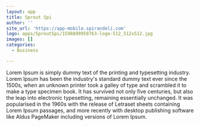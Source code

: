 ```yaml
---
layout: app
title: Sprout Spi
author: ''
site_url: 'https://app-mobile.spirandeli.com'
logo: apps/SproutSpi/1598899958763-logo-512_512x512.jpg
images: []
categories:
  - Business

---
```

Lorem Ipsum is simply dummy text of the printing and typesetting industry. Lorem Ipsum has been the industry's standard dummy text ever since the 1500s, when an unknown printer took a galley of type and scrambled it to make a type specimen book. It has survived not only five centuries, but also the leap into electronic typesetting, remaining essentially unchanged. It was popularised in the 1960s with the release of Letraset sheets containing Lorem Ipsum passages, and more recently with desktop publishing software like Aldus PageMaker including versions of Lorem Ipsum.
